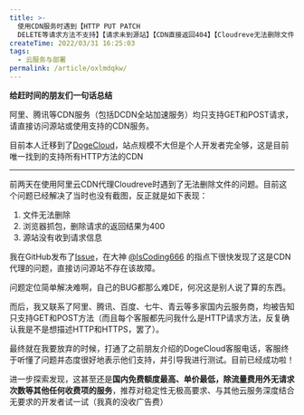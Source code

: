 ```yaml
---
title: >-
  使用CDN服务时遇到【HTTP PUT PATCH
  DELETE等请求方法不支持】【请求未到源站】【CDN直接返回404】【Cloudreve无法删除文件】的问题及解决方案
createTime: 2022/03/31 16:25:03
tags:
  - 云服务与部署
permalink: /article/oxlmdqkw/
---
```


**给赶时间的朋友们一句话总结** 

阿里、腾讯等CDN服务（包括DCDN全站加速服务）均只支持GET和POST请求，请直接访问源站或使用支持的CDN服务。

目前本人迁移到了[DogeCloud](https://www.dogecloud.com/price?product=cdn)，站点规模不大但是个人开发者完全够，这是目前唯一找到的支持所有HTTP方法的CDN

---

前两天在使用阿里云CDN代理Cloudreve时遇到了无法删除文件的问题。目前这个问题已经解决了当时也没有截图，反正就是如下表现：

1. 文件无法删除
2. 浏览器抓包，删除请求的返回结果为400
3. 源站没有收到请求信息

我在GitHub发布了[Issue](https://github.com/cloudreve/Cloudreve/issues/1156)，在大神 [@IsCoding666](https://github.com/lsCoding666) 的指点下很快发现了这是CDN代理的问题，直接访问源站不存在该故障。

问题定位简单解决难啊，自己的BUG都那么难DE，何况这是别人说了算的东西。

而后，我又联系了阿里、腾讯、百度、七牛、青云等多家国内云服务商，均被告知只支持GET和POST方法（而且每个客服都先问我什么是HTTP请求方法，反复确认我是不是想描述HTTP和HTTPS，罢了）。

最终就在我要放弃的时候，打通了之前朋友介绍的DogeCloud客服电话，客服终于听懂了问题并态度很好地表示他们支持，并引导我进行测试。目前已经成功啦！

进一步探索发现，这甚至还是**国内免费额度最高、单价最低，除流量费用外无请求次数等其他任何收费项的服务**，推荐对稳定性无极高要求、与其他云服务深度结合无要求的开发者试一试（我真的没收广告费）
